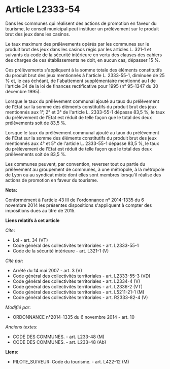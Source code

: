 # Article L2333-54

Dans les communes qui réalisent des actions de promotion en faveur du tourisme, le conseil municipal peut instituer un
prélèvement sur le produit brut des jeux dans les casinos. 

Le taux maximum des prélèvements opérés par les communes sur le produit brut des jeux dans les casinos régis par les articles
L. 321-1 et suivants du code de la sécurité intérieure en vertu des clauses des cahiers des charges de ces établissements ne
doit, en aucun cas, dépasser 15 %. 

Ces prélèvements s'appliquent à la somme totale des éléments constitutifs du produit brut des jeux mentionnés à l'article L.
2333-55-1, diminuée de 25 % et, le cas échéant, de l'abattement supplémentaire mentionné au I de l'article 34 de la loi de
finances rectificative pour 1995 (n° 95-1347 du 30 décembre 1995). 

Lorsque le taux du prélèvement communal ajouté au taux du prélèvement de l'Etat sur la somme des éléments constitutifs du
produit brut des jeux mentionnés aux 1°, 2° et 3° de l'article L. 2333-55-1 dépasse 83,5 %, le taux du prélèvement de l'Etat
est réduit de telle façon que le total des deux prélèvements soit de 83,5 %. 

Lorsque le taux du prélèvement communal ajouté au taux du prélèvement de l'Etat sur la somme des éléments constitutifs du
produit brut des jeux mentionnés aux 4° et 5° de l'article L. 2333-55-1 dépasse 83,5 %, le taux du prélèvement de l'Etat est
réduit de telle façon que le total des deux prélèvements soit de 83,5 %. 

Les communes peuvent, par convention, reverser tout ou partie du prélèvement au groupement de communes, à une métropole, à la
métropole de Lyon ou au syndicat mixte dont elles sont membres lorsqu'il réalise des actions de promotion en faveur du
tourisme.

**Nota:**

Conformément à l'article 43 III de l'ordonnance n° 2014-1335 du 6 novembre 2014 les présentes dispositions s'appliquent à
compter des impositions dues au titre de 2015.

**Liens relatifs à cet article**

_Cite_:

  - Loi - art. 34 (VT)
  - Code général des collectivités territoriales - art. L2333-55-1
  - Code de la sécurité intérieure - art. L321-1 (V)

_Cité par_:

  - Arrêté du 14 mai 2007 - art. 3 (V)
  - Code général des collectivités territoriales - art. L2333-55-3 (VD)
  - Code général des collectivités territoriales - art. L2334-4 (V)
  - Code général des collectivités territoriales - art. L2336-2 (VT)
  - Code général des collectivités territoriales - art. L5211-21-1 (M)
  - Code général des collectivités territoriales - art. R2333-82-4 (V)

_Modifié par_:

  - ORDONNANCE n°2014-1335 du 6 novembre 2014 - art. 10

_Anciens textes_:

  - CODE DES COMMUNES. - art. L233-48 (M)
  - CODE DES COMMUNES. - art. L233-48 (Ab)

**Liens**:

  - PILOTE_SUIVEUR: Code du tourisme. - art. L422-12 (M)
